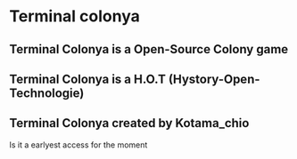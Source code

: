 # Terminal colonya
Terminal Colonya is a Open-Source Colony game 
---------------------------------------------------------
Terminal Colonya is a H.O.T (Hystory-Open-Technologie)
---------------------------------------------------------
Terminal Colonya created by Kotama_chio 
---------------------------------------------------------
Is it a earlyest access for the moment 
